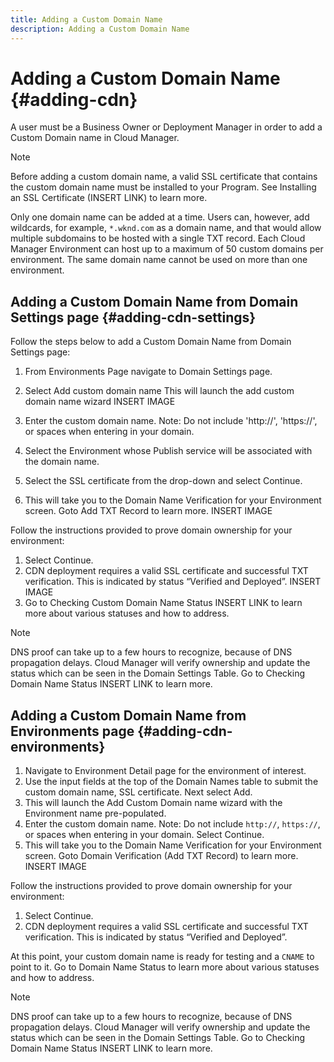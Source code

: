 ```yaml
---
title: Adding a Custom Domain Name
description: Adding a Custom Domain Name
---
```


# Adding a Custom Domain Name {#adding-cdn}

A user must be a Business Owner or Deployment Manager in order to add a Custom Domain name in Cloud Manager.

>[!NOTE]
>Before adding a custom domain name, a valid SSL certificate that contains the custom domain name must be installed to your Program. See Installing an SSL Certificate (INSERT LINK) to learn more.

Only one domain name can be added at a time. Users can, however, add wildcards, for example, `*.wknd.com` as a domain name, and that would allow multiple subdomains to be hosted with a single TXT record.
Each Cloud Manager Environment can host up to a maximum of 50 custom domains per environment.
The same domain name cannot be used on more than one environment.

## Adding a Custom Domain Name from Domain Settings page {#adding-cdn-settings}

Follow the steps below to add a Custom Domain Name from Domain Settings page:

1. From Environments Page navigate to Domain Settings page.

1. Select Add custom domain name
   This will launch the add custom domain name wizard INSERT IMAGE

1. Enter the custom domain name. Note: Do not include 'http://', 'https://', or spaces when entering in your domain. 

1. Select the Environment whose Publish service will be associated with the domain name.

1. Select the SSL certificate from the drop-down and select Continue.

1. This will take you to the Domain Name Verification for your Environment screen. Goto Add TXT Record to learn more. INSERT IMAGE

Follow the instructions provided to prove domain ownership for your environment:

1. Select Continue. 
1. CDN deployment requires a valid SSL certificate  and successful TXT verification. This is indicated by status “Verified and Deployed”.  INSERT IMAGE
1. Go to Checking Custom Domain Name Status INSERT LINK to learn more about various statuses and how to address.

>[!NOTE]
>DNS proof can take up to a few hours to recognize, because of DNS propagation delays. Cloud Manager will verify ownership and update the status which can be seen in the Domain Settings Table. Go to Checking Domain Name Status INSERT LINK to learn more.

## Adding a Custom Domain Name from Environments page {#adding-cdn-environments}

1. Navigate to Environment Detail page for the environment of interest.
1. Use the input fields at the top of the Domain Names table to submit  the custom domain name, SSL certificate. Next select Add.
1. This will launch the Add Custom Domain name wizard with the Environment name pre-populated. 
1. Enter the custom domain name. Note: Do not include `http://`, `https://`, or spaces when entering in your domain. Select Continue.
1. This will take you to the Domain Name Verification for your Environment screen. Goto Domain Verification (Add TXT Record) to learn more. INSERT IMAGE

Follow the instructions provided to prove domain ownership for your environment:

1. Select Continue. 
1. CDN deployment requires a valid SSL certificate  and successful TXT verification. This is indicated by status “Verified and Deployed”.  

At this point, your custom domain name is ready for testing and a `CNAME` to point to it. Go to Domain Name Status to learn more about various statuses and how to address.

>[!NOTE]
>DNS proof can take up to a few hours to recognize, because of DNS propagation delays. Cloud Manager will verify ownership and update the status which can be seen in the Domain Settings Table. Go to Checking Domain Name Status INSERT LINK to learn more.
